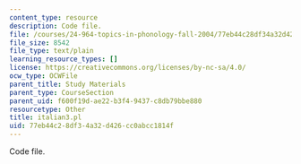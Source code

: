 ```yaml
---
content_type: resource
description: Code file.
file: /courses/24-964-topics-in-phonology-fall-2004/77eb44c28df34a32d426cc0abcc1814f_italian3.pl
file_size: 8542
file_type: text/plain
learning_resource_types: []
license: https://creativecommons.org/licenses/by-nc-sa/4.0/
ocw_type: OCWFile
parent_title: Study Materials
parent_type: CourseSection
parent_uid: f600f19d-ae22-b3f4-9437-c8db79bbe880
resourcetype: Other
title: italian3.pl
uid: 77eb44c2-8df3-4a32-d426-cc0abcc1814f
---
```

Code file.